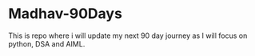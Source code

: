 # Madhav-90Days
This is repo where i will update my next 90 day journey as I will focus on python, DSA and AIML. 
